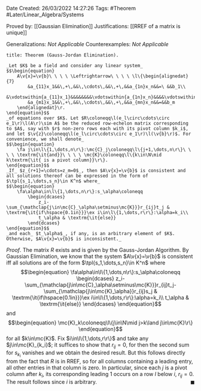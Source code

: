 <br />
<br />

Date Created: 26/03/2022 14:27:26
Tags: #Theorem #Later/Linear_Algebra/Systems

Proved by: [[Gaussian Elimination]]
Justifications: [[RREF of a matrix is unique]]

Generalizations: _Not Applicable_
Counterexamples: _Not Applicable_

``` ad-Theorem
title: Theorem (Gauss-Jordan Elimination).

_Let $K$ be a field and consider any linear system_
$$\begin{equation}
    A\v{x}=\v{b}\ \ \ \ \Leftrightarrow\ \ \ \ \l\{\begin{alignedat}{7}
        &a_{11}x_1&&\,+\,&&\,\cdots\,&&\,+\,&&a_{1n}x_n&&=\ &&b_1\\
        &\vdotswithin{a_{11}x_1}&&&&&&&&\vdotswithin{a_{1n}x_n}&&&&\vdotswithin{b_1}\\
        &a_{m1}x_1&&\,+\,&&\,\cdots\,&&\,+\,&&a_{mn}x_n&&=&&b_m
    \end{alignedat}\r.
\end{equation}$$
_of equations over $K$. Let $R\coloneqq\l(e_l\circ\cdots\circ e_1\r)\l(A\r)\sim A$ be the reduced row-echelon matrix corresponding to $A$, say with $r$ non-zero rows each with its pivot column $k_i$, and let $\v{z}\coloneqq\l(e_l\circ\cdots\circ e_1\r)\l(\v{b}\r)$. For convenience, we shall denote_
$$\begin{equation}
    \fa j\in\l\{1,\dots,n\r\}:\mc{C}_j\coloneqq\l\{j+1,\dots,n\r\}\ \ \ \ \textrm{\it{and}}\ \ \ \ \mc{K}\coloneqq\l\{k\in\N\mid k\textrm{\it{ is a pivot column}}\r\}.
\end{equation}$$
_If_ $z_{r+1}=\cdots=z_m=0$_, then $A\v{x}=\v{b}$ is consistent and all solutions thereof can be expressed in the form of $\tpl{s_1,\dots,s_n}\in K^n$ where_
$$\begin{equation}
    \fa\alpha\in\l\{1,\dots,n\r\}:s_\alpha\coloneqq
        \begin{dcases}
            z_i-\sum_{\mathclap{j\in\mc{C}_\alpha\setminus\mc{K}}}r_{ij}t_j & \textrm{\it{if\hspace{0.1in}}}\ex i\in\l\{1,\dots,r\r\}:\alpha=k_i\\
            t_\alpha & \textrm{\it{else}}
        \end{dcases}
\end{equation}$$
_and each_ $t_\alpha$_, if any, is an arbitrary element of $K$. Otherwise, $A\v{x}=\v{b}$ is inconsistent._

```

_Proof_. The matrix $R$ exists and is given by the Gauss-Jordan Algorithm. By Gaussian Elimination, we know that the system $A\v{x}=\v{b}$ is consistent iff all solutions are of the form $\tpl{s_1,\dots,s_n}\in K^n$ where
$$\begin{equation}
    \fa\alpha\in\l\{1,\dots,n\r\}:s_\alpha\coloneqq
        \begin{dcases}
            z_i-\sum_{\mathclap{j\in\mc{C}_\alpha\setminus\mc{K}}}r_{ij}t_j-\sum_{\mathclap{j\in\mc{K}_\alpha}}r_{ij}s_j & \textrm{\it{if\hspace{0.1in}}}\ex i\in\l\{1,\dots,r\r\}:\alpha=k_i\\
            t_\alpha & \textrm{\it{else}}
        \end{dcases}
\end{equation}$$
and
$$\begin{equation}
    \mc{K}_k\coloneqq\l\{j\in\N\mid j>k\land j\in\mc{K}\r\}
\end{equation}$$
for all $k\in\mc{K}$. Fix $i\in\l\{1,\dots,r\r\}$ and take any $j\in\mc{K}_{k_i}$; it suffices to show that $r_{ij}=0$, for then the second sum for $s_{k_i}$ vanishes and we obtain the desired result. But this follows directly from the fact that $R$ is in RREF, so for all columns containing a leading entry, all other entries in that column is zero. In particular, since each $j$ is a pivot column after $k_i$, its corresponding leading 1 occurs on a row $l$ below $i$, $r_{ij}=0$. The result follows since $i$ is arbitrary.<span style="float:right;">$\blacksquare$</span>
